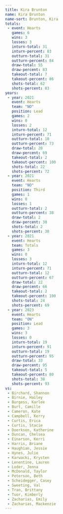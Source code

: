 ```yaml
---
title: Kira Brunton
name: Kira Brunton
name-sort: Brunton, Kira
totals:
 - event: Hearts
   games: 6
   wins: 3
   losses: 3
   inturn-total: 31
   inturn-percent: 83
   outturn-total: 31
   outturn-percent: 84
   draw-total: 55
   draw-percent: 83
   takeout-total: 7
   takeout-percent: 86
   shots-total: 62
   shots-percent: 83
years:
 - year: 2021
   event: Hearts
   team: "NO"
   position: Lead
   games: 2
   wins: 0
   losses: 2
   inturn-total: 12
   inturn-percent: 71
   outturn-total: 10
   outturn-percent: 73
   draw-total: 20
   draw-percent: 69
   takeout-total: 2
   takeout-percent: 100
   shots-total: 22
   shots-percent: 72
 - year: 2021
   event: Hearts
   team: "NO"
   position: Third
   games: 1
   wins: 0
   losses: 1
   outturn-total: 2
   outturn-percent: 38
   draw-total: 2
   draw-percent: 38
   shots-total: 2
   shots-percent: 38
 - year: 2021
   event: Hearts
   team: Totals
   games: 3
   wins: 0
   losses: 3
   inturn-total: 12
   inturn-percent: 71
   outturn-total: 12
   outturn-percent: 67
   draw-total: 22
   draw-percent: 66
   takeout-total: 2
   takeout-percent: 100
   shots-total: 24
   shots-percent: 69
 - year: 2023
   event: Hearts
   team: "ON"
   position: Lead
   games: 3
   wins: 3
   losses: 0
   inturn-total: 19
   inturn-percent: 91
   outturn-total: 19
   outturn-percent: 95
   draw-total: 33
   draw-percent: 95
   takeout-total: 5
   takeout-percent: 80
   shots-total: 38
   shots-percent: 93
vs:
 - Birchard, Shannon
 - Birnie, Hailey
 - Burgess, Karlee
 - Burt, Camille
 - Cameron, Kate
 - Campbell, Kerry
 - Curtis, Erica
 - Curtis, Stacie
 - Doerksen, Katherine
 - Duncan, Chelsea
 - Einarson, Kerri
 - Harris, Briane
 - Haughian, Jessie
 - Hynes, Julie
 - Karwacki, Krysten
 - Lenentine, Lauren
 - Loder, Jenna
 - McDonald, Taylor
 - Peterson, Beth
 - Scheidegger, Casey
 - Sweeting, Val
 - Tran, Brittany
 - Tuor, Kimberly
 - Zacharias, Emily
 - Zacharias, Mackenzie
---
```

